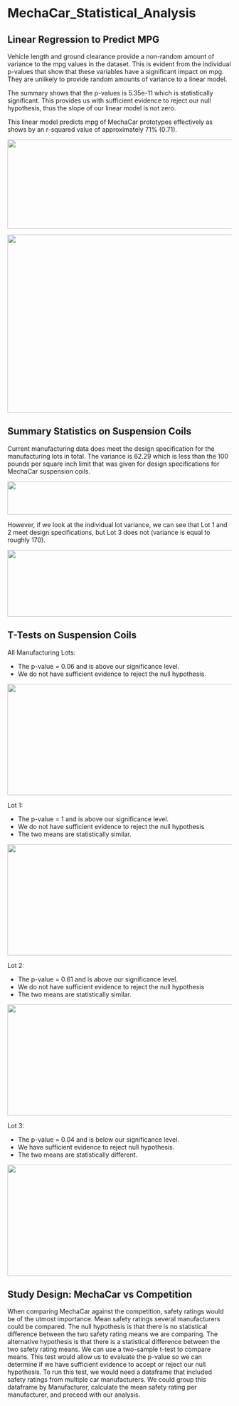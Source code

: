 # MechaCar_Statistical_Analysis



## Linear Regression to Predict MPG

Vehicle length and ground clearance provide a non-random amount of variance to the mpg values in the dataset. This is evident from the individual p-values that show that these variables have a significant impact on mpg. They are unlikely to provide random amounts of variance to a linear model.

The summary shows that the p-values is 5.35e-11 which is statistically significant. This provides us with sufficient evidence to reject our null hypothesis, thus the slope of our linear model is not zero. 

This linear model predicts mpg of MechaCar prototypes effectively as shows by an r-squared value of approximately 71% (0.71).

<p align="left">
   <img src="https://user-images.githubusercontent.com/91852495/161401756-7b8f160b-da31-40d5-8632-3928f50084ae.png" width="520" height="200">
</p>

<p align="left">
   <img src="https://user-images.githubusercontent.com/91852495/161401758-9e91701b-1301-4259-9411-4176cfb2fecb.png" width="520" height="400">
</p>

## Summary Statistics on Suspension Coils

Current manufacturing data does meet the design specification for the manufacturing lots in total. The variance is 62.29 which is less than the 100 pounds per square inch limit that was given for design specifications for MechaCar suspension coils.

<p align="left">
   <img src="https://user-images.githubusercontent.com/91852495/161401799-a9d0a09d-aab4-49c5-a5b8-13e86997c358.png" width="520" height="75">
</p>

However, if we look at the individual lot variance, we can see that Lot 1 and 2 meet design specifications, but Lot 3 does not (variance is equal to roughly 170).

<p align="left">
   <img src="https://user-images.githubusercontent.com/91852495/161401793-bccd99c1-29fc-4d7a-95cb-60646c8a5e9d.png" width="520" height="150">
</p>

## T-Tests on Suspension Coils

All Manufacturing Lots: 
- The p-value = 0.06 and is above our significance level.
- We do not have sufficient evidence to reject the null hypothesis. 

<p align="left">
   <img src="https://user-images.githubusercontent.com/91852495/161405559-94df434b-57e9-4033-b3a4-d141fa3c17bc.png" width="520" height="250">
</p>

Lot 1:
- The p-value = 1 and is above our significance level.
- We do not have sufficient evidence to reject the null hypothesis
- The two means are statistically similar.

<p align="left">
   <img src="https://user-images.githubusercontent.com/91852495/161405556-0602a583-5806-4797-9b13-f7d537a77c49.png" width="520" height="250">
</p>

Lot 2:
- The p-value = 0.61 and is above our significance level.
- We do not have sufficient evidence to reject the null hypothesis
- The two means are statistically similar.

<p align="left">
   <img src="https://user-images.githubusercontent.com/91852495/161405557-c533938d-f651-4abe-93c4-442d49c47f1c.png" width="520" height="250">
</p>

Lot 3:
- The p-value = 0.04 and is below our significance level.
- We have sufficient evidence to reject null hypothesis.
- The two means are statistically different.

<p align="left">
   <img src="https://user-images.githubusercontent.com/91852495/161405558-a0359155-2bcd-4411-8d3a-14fb17fbc6be.png" width="520" height="250">
</p>

## Study Design: MechaCar vs Competition

When comparing MechaCar against the competition, safety ratings would be of the utmost importance. Mean safety ratings several manufacturers could be compared. The null hypothesis is that there is no statistical difference between the two safety rating means we are comparing. The alternative hypothesis is that there is a statistical difference between the two safety rating means. We can use a two-sample t-test to compare means. This test would allow us to evaluate the p-value so we can determine if we have sufficient evidence to accept or reject our null hypothesis. To run this test, we would need a dataframe that included safety ratings from multiple car manufacturers. We could group this dataframe by Manufacturer, calculate the mean safety rating per manufacturer, and proceed with our analysis. 




